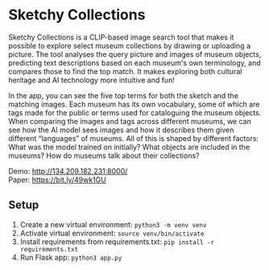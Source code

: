 # Sketchy Collections 
 
Sketchy Collections is a CLIP-based image search tool that makes it possible to explore select museum collections by drawing or uploading a picture. The tool analyses the query picture and images of museum objects, predicting text descriptions based on each museum's own terminology, and compares those to find the top match. It makes exploring both cultural heritage and AI technology more intuitive and fun! 

In the app, you can see the five top terms for both the sketch and the matching images. Each museum has its own vocabulary, some of which are tags made for the public or terms used for cataloguing the museum objects. When comparing the images and tags across different museums, we can see how the AI model sees images and how it describes them given different “languages” of museums. All of this is shaped by different factors: What was the model trained on initially? What objects are included in the museums? How do museums talk about their collections?

Demo: http://134.209.182.231:8000/ \
Paper: https://bit.ly/49wk1GU

## Setup

1. Create a new virtual environment: `python3 -m venv venv`
2. Activate virtual environment: `source venv/bin/activate`
3. Install requirements from requirements.txt: `pip install -r requirements.txt`
4. Run Flask app: `python3 app.py`



